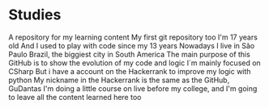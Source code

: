 # Studies
A repository for my learning content
My first git repository too 
I'm 17 years old
And I used to play with code since my 13 years
Nowadays I live in São Paulo Brazil, the biggiest city in South America
The main purpose of this GitHub is to show the evolution of my code and logic
I´m mainly focused on CSharp
But i have a account on the Hackerrank to improve my logic with python
My nickname in the Hackerrank is the same as the GitHub, GuDantas
I'm doing a little course on live before my college, and I'm going to leave all the content learned here too
